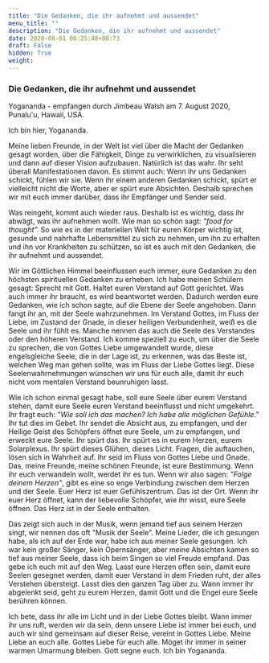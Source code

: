 ```yaml
---
title: "Die Gedanken, die ihr aufnehmt und aussendet"
menu_title: ""
description: "Die Gedanken, die ihr aufnehmt und aussendet"
date: 2020-08-01 06:25:48+00:73
draft: False
hidden: True
weight:
---
```

### Die Gedanken, die ihr aufnehmt und aussendet

Yogananda - empfangen durch Jimbeau Walsh am 7. August 2020, Punalu'u, Hawaii, USA.

Ich bin hier, Yogananda.

Meine lieben Freunde, in der Welt ist viel über die Macht der Gedanken gesagt worden, über die Fähigkeit, Dinge zu verwirklichen, zu visualisieren und dann auf dieser Vision aufzubauen. Natürlich ist das wahr. Ihr seht überall Manifestationen davon. Es stimmt auch: Wenn ihr uns Gedanken schickt, fühlen wir sie. Wenn ihr einem anderen Gedanken schickt, spürt er vielleicht nicht die Worte, aber er spürt eure Absichten. Deshalb sprechen wir mit euch immer darüber, dass ihr Empfänger und Sender seid.

Was reingeht, kommt auch wieder raus. Deshalb ist es wichtig, dass ihr abwägt, was ihr aufnehmen wollt. Wie man so schön sagt: *"food for thought".* So wie es in der materiellen Welt für euren Körper wichtig ist, gesunde und nahrhafte Lebensmittel zu sich zu nehmen, um ihn zu erhalten und ihn vor Krankheiten zu schützen, so ist es auch mit den Gedanken, die ihr aufnehmt und aussendet.

Wir im Göttlichen Himmel beeinflussen euch immer, eure Gedanken zu den höchsten spirituellen Gedanken zu erheben. Ich habe meinen Schülern gesagt: Sprecht mit Gott. Haltet euren Verstand auf Gott gerichtet. Was auch immer ihr braucht, es wird beantwortet werden. Dadurch werden eure Gedanken, wie ich schon sagte, auf die Ebene der Seele angehoben. Dann fangt ihr an, mit der Seele wahrzunehmen. Im Verstand Gottes, im Fluss der Liebe, im Zustand der Gnade, in dieser heiligen Verbundenheit, weiß es die Seele und ihr fühlt es. Manche nennen das auch die Seele des Verstandes oder den höheren Verstand. Ich komme speziell zu euch, um über die Seele zu sprechen, die von Gottes Liebe umgewandelt wurde, diese engelsgleiche Seele, die in der Lage ist, zu erkennen, was das Beste ist, welchen Weg man gehen sollte, was im Fluss der Liebe Gottes liegt. Diese Seelenwahrnehmungen wünschen wir uns für euch alle, damit ihr euch nicht vom mentalen Verstand beunruhigen lasst.

Wie ich schon einmal gesagt habe, soll eure Seele über eurem Verstand stehen, damit eure Seele euren Verstand beeinflusst und nicht umgekehrt. Ihr fragt euch: *"Wie soll ich das machen? Ich habe alle möglichen Gefühle."* Ihr tut dies im Gebet. Ihr sendet die Absicht aus, zu empfangen, und der Heilige Geist des Schöpfers öffnet eure Seele, um zu empfangen, und erweckt eure Seele. Ihr spürt das. Ihr spürt es in eurem Herzen, eurem Solarplexus. Ihr spürt dieses Glühen, dieses Licht. Fragen, die auftauchen, lösen sich in Wahrheit auf. Ihr seid im Fluss von Gottes Liebe und Gnade. Das, meine Freunde, meine schönen Freunde, ist eure Bestimmung. Wenn ihr euch verwandeln wollt, werdet ihr es tun. Wenn wir also sagen: *"Folge deinem Herzen"*, gibt es eine so enge Verbindung zwischen dem Herzen und der Seele. Euer Herz ist euer Gefühlszentrum. Das ist der Ort. Wenn ihr euer Herz öffnet, kann der liebevolle Schöpfer, wie ihr wisst, eure Seele öffnen. Das Herz ist in der Seele enthalten.

Das zeigt sich auch in der Musik, wenn jemand tief aus seinem Herzen singt, wir nennen das oft "Musik der Seele". Meine Lieder, die ich gesungen habe, als ich auf der Erde war, habe ich aus meiner Seele gesungen. Ich war kein großer Sänger, kein Opernsänger, aber meine Absichten kamen so tief aus meiner Seele, dass ich beim Singen so viel Freude empfand. Das gebe ich euch mit auf den Weg. Lasst eure Herzen offen sein, damit eure Seelen gesegnet werden, damit euer Verstand in dem Frieden ruht, der alles Verstehen übersteigt. Lasst dies den ganzen Tag über zu. Wann immer ihr abgelenkt seid, geht zu eurem Herzen, damit Gott und die Engel eure Seele berühren können.

Ich bete, dass ihr alle im Licht und in der Liebe Gottes bleibt. Wann immer ihr uns ruft, werden wir da sein, denn unsere Liebe ist immer bei euch, und auch wir sind gemeinsam auf dieser Reise, vereint in Gottes Liebe. Meine Liebe an euch alle. Gottes Liebe für euch alle. Möget ihr immer in seiner warmen Umarmung bleiben. Gott segne euch. Ich bin Yogananda.

